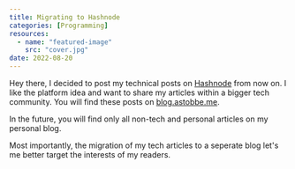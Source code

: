 ```yaml
---
title: Migrating to Hashnode
categories: [Programming]
resources:
  - name: "featured-image"
    src: "cover.jpg"
date: 2022-08-20
---
```


Hey there,
I decided to post my technical posts on [Hashnode](https://hashnode.com/) from now on. I like the platform idea and want to share my articles within a bigger tech community. You will find these posts on [blog.astobbe.me](https://blog.astobbe.me/).

In the future, you will find only all non-tech and personal articles on my personal blog.

Most importantly, the migration of my tech articles to a seperate blog let's me better target the interests of my readers.


